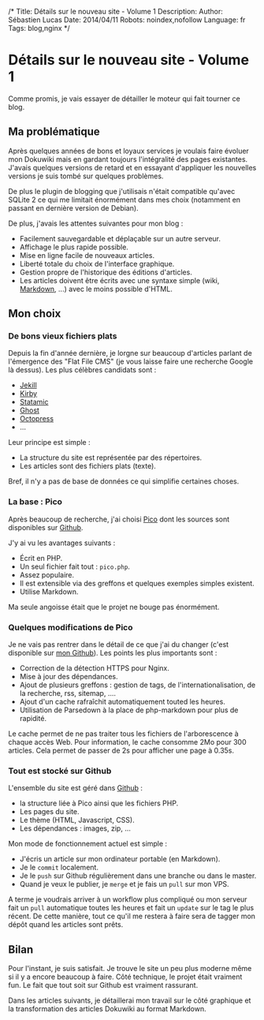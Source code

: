 /*
Title: Détails sur le nouveau site - Volume 1
Description: 
Author: Sébastien Lucas
Date: 2014/04/11
Robots: noindex,nofollow
Language: fr
Tags: blog,nginx
*/
# Détails sur le nouveau site - Volume 1

Comme promis, je vais essayer de détailler le moteur qui fait tourner ce blog.

## Ma problématique

Après quelques années de bons et loyaux services je voulais faire évoluer mon Dokuwiki mais en gardant toujours l'intégralité des pages existantes. J'avais quelques versions de retard et en essayant d'appliquer les nouvelles versions je suis tombé sur quelques problèmes.

De plus le plugin de blogging que j'utilisais n'était compatible qu'avec SQLite 2 ce qui me limitait énormément dans mes choix (notamment en passant en dernière version de Debian).

De plus, j'avais les attentes suivantes pour mon blog :

 * Facilement sauvegardable et déplaçable sur un autre serveur.
 * Affichage le plus rapide possible.
 * Mise en ligne facile de nouveaux articles.
 * Liberté totale du choix de l'interface graphique.
 * Gestion propre de l'historique des éditions d'articles.
 * Les articles doivent être écrits avec une syntaxe simple (wiki, [Markdown](http://fr.wikipedia.org/wiki/Markdown), ...) avec le moins possible d'HTML.

## Mon choix

### De bons vieux fichiers plats

Depuis la fin d'année dernière, je lorgne sur beaucoup d'articles parlant de l'émergence des "Flat File CMS" (je vous laisse faire une recherche Google là dessus). Les plus célèbres candidats sont :

 * [Jekill](http://jekyllrb.com/)
 * [Kirby](http://getkirby.com/)
 * [Statamic](http://statamic.com/)
 * [Ghost](https://ghost.org/)
 * [Octopress](http://octopress.org/)
 * ...

Leur principe est simple :

 * La structure du site est représentée par des répertoires.
 * Les articles sont des fichiers plats (texte).

Bref, il n'y a pas de base de données ce qui simplifie certaines choses.

### La base : Pico

Après beaucoup de recherche, j'ai choisi [Pico](http://picocms.org/) dont les sources sont disponibles sur [Github](https://github.com/picocms/Pico).

J'y ai vu les avantages suivants :

 * Écrit en PHP.
 * Un seul fichier fait tout : `pico.php`.
 * Assez populaire.
 * Il est extensible via des greffons et quelques exemples simples existent.
 * Utilise Markdown.

Ma seule angoisse était que le projet ne bouge pas énormément.

### Quelques modifications de Pico

Je ne vais pas rentrer dans le détail de ce que j'ai du changer (c'est disponible sur [mon Github](https://github.com/seblucas/www-blog)). Les points les plus importants sont :

 * Correction de la détection HTTPS pour Nginx.
 * Mise à jour des dépendances.
 * Ajout de plusieurs greffons : gestion de tags, de l'internationalisation, de la recherche, rss, sitemap, ....
 * Ajout d'un cache rafraîchit automatiquement touted les heures.
 * Utilisation de Parsedown à la place de php-markdown pour plus de rapidité.

Le cache permet de ne pas traiter tous les fichiers de l'arborescence à chaque accès Web. Pour information, le cache consomme 2Mo pour 300 articles. Cela permet de passer de 2s pour afficher une page à 0.35s.

### Tout est stocké sur Github

L'ensemble du site est géré dans [Github](https://github.com/seblucas/www-blog) :

 * la structure liée à Pico ainsi que les fichiers PHP.
 * Les pages du site.
 * Le thème (HTML, Javascript, CSS).
 * Les dépendances : images, zip, ...

Mon mode de fonctionnement actuel est simple :

 * J'écris un article sur mon ordinateur portable (en Markdown).
 * Je le `commit` localement.
 * Je le `push` sur Github régulièrement dans une branche ou dans le master.
 * Quand je veux le publier, je `merge` et je fais un `pull` sur mon VPS.

A terme je voudrais arriver à un workflow plus compliqué ou mon serveur fait un `pull` automatique toutes les heures et fait un `update` sur le tag le plus récent. De cette manière, tout ce qu'il me restera à faire sera de tagger mon dépôt quand les articles sont prêts.

## Bilan

Pour l'instant, je suis satisfait. Je trouve le site un peu plus moderne même si il y a encore beaucoup à faire. Côté technique, le projet était vraiment fun. Le fait que tout soit sur Github est vraiment rassurant.

Dans les articles suivants, je détaillerai mon travail sur le côté graphique et la transformation des articles Dokuwiki au format Markdown.